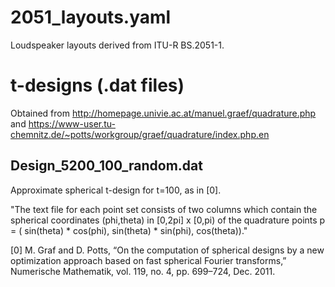 # 2051_layouts.yaml

Loudspeaker layouts derived from ITU-R BS.2051-1.

# t-designs (.dat files)

Obtained from http://homepage.univie.ac.at/manuel.graef/quadrature.php
and https://www-user.tu-chemnitz.de/~potts/workgroup/graef/quadrature/index.php.en

## Design_5200_100_random.dat

Approximate spherical t-design for t=100, as in [0].

"The text file for each point set consists of two columns which contain the
spherical coordinates (phi,theta) in [0,2pi] x [0,pi) of the quadrature points
p = ( sin(theta) * cos(phi), sin(theta) * sin(phi), cos(theta))."

[0] M. Graf and D. Potts, “On the computation of spherical designs by a new
optimization approach based on fast spherical Fourier transforms,” Numerische
Mathematik, vol. 119, no. 4, pp. 699–724, Dec. 2011.
